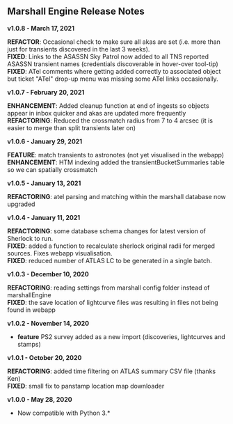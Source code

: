 
## Marshall Engine Release Notes  

**v1.0.8 - March 17, 2021**  
  
**REFACTOR**: Occasional check to make sure all akas are set (i.e. more than just for transients discovered in the last 3 weeks).  
**FIXED**: Links to the ASASSN Sky Patrol now added to all TNS reported ASASSN transient names (credentials discoverable in hover-over tool-tip)  
**FIXED**: ATel comments where getting added correctly to associated object but ticket "ATel" drop-up menu was missing some ATel links occasionally.  
  
**v1.0.7 - February 20, 2021**  
  
**ENHANCEMENT**: Added cleanup function at end of ingests so objects appear in inbox quicker and akas are updated more frequently  
**REFACTORING**: Reduced the crossmatch radius from 7 to 4 arcsec (it is easier to merge than split transients later on)  
  
**v1.0.6 - January 29, 2021**  
  
**FEATURE**: match transients to astronotes (not yet visualised in the webapp)  
**ENHANCEMENT**: HTM indexing added the transientBucketSummaries table so we can spatially crossmatch   
  
**v1.0.5 - January 13, 2021**  
  
**REFACTORING**: atel parsing and matching within the marshall database now upgraded  
  
**v1.0.4 - January 11, 2021**  
  
**REFACTORING**: some database schema changes for latest version of Sherlock to run.  
**FIXED**: added a function to recalculate sherlock original radii for merged sources. Fixes webapp visualisation.  
**FIXED**: reduced number of ATLAS LC to be generated in a single batch.  

**v1.0.3 - December 10, 2020**  

**REFACTORING**: reading settings from marshall config folder instead of marshallEngine  
**FIXED**: the save location of lightcurve files was resulting in files not being found in webapp  

**v1.0.2 - November 14, 2020**  

* **feature** PS2 survey added as a new import (discoveries, lightcurves and stamps)  

**v1.0.1 - October 20, 2020**  

**REFACTORING**: added time filtering on ATLAS summary CSV file (thanks Ken)  
**FIXED**: small fix to panstamp location map downloader  

**v1.0.0 - May 28, 2020**  

* Now compatible with Python 3.*    
